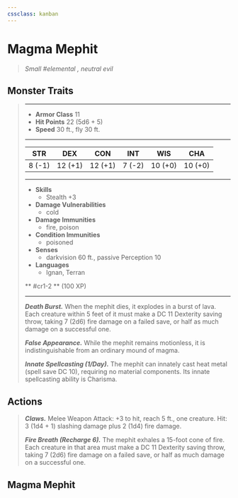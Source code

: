 ```yaml
---
cssclass: kanban
---
```


# Magma Mephit
>*Small #elemental , neutral evil*
## Monster Traits
>___
>- **Armor Class** 11
>- **Hit Points** 22 (5d6 + 5)
>- **Speed** 30 ft., fly 30 ft.
>___
>|STR|DEX|CON|INT|WIS|CHA|
>|:---:|:---:|:---:|:---:|:---:|:---:|
>|8 (-1)|12 (+1)|12 (+1)|7 (-2)|10 (+0)|10 (+0)|
>___
>- **Skills**
>	 - Stealth +3
>- **Damage Vulnerabilities**
>	 - cold
>- **Damage Immunities**
>	 - fire, poison
>- **Condition Immunities**
>	 - poisoned
>- **Senses**
>	 - darkvision 60 ft., passive Perception 10
>- **Languages**
>	 - Ignan, Terran
>
> ** #cr1-2 ** (100 XP)
>___
>***Death Burst.*** When the mephit dies, it explodes in a burst of lava. Each creature within 5 feet of it must make a DC 11 Dexterity saving throw, taking 7 (2d6) fire damage on a failed save, or half as much damage on a successful one.  
>
>***False Appearance.*** While the mephit remains motionless, it is indistinguishable from an ordinary mound of magma.  
>
>***Innate Spellcasting (1/Day).*** The mephit can innately cast heat metal (spell save DC 10), requiring no material components. Its innate spellcasting ability is Charisma.  
>
>
## Actions
>***Claws.*** Melee Weapon Attack: +3 to hit, reach 5 ft., one creature. Hit: 3 (1d4 + 1) slashing damage plus 2 (1d4) fire damage.  
>
>***Fire Breath (Recharge 6).*** The mephit exhales a 15-foot cone of fire. Each creature in that area must make a DC 11 Dexterity saving throw, taking 7 (2d6) fire damage on a failed save, or half as much damage on a successful one.
## Magma Mephit